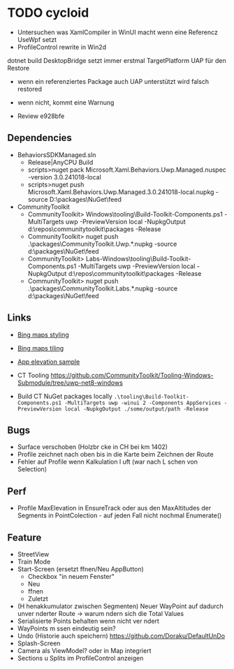 # TODO cycloid

- Untersuchen was XamlCompiler in WinUI macht wenn eine Referencz UseWpf setzt
- ProfileControl rewrite in Win2d

dotnet build
DesktopBridge setzt immer erstmal TargetPlatform UAP für den Restore 
- wenn ein referenziertes Package auch UAP unterstützt wird falsch restored
- wenn nicht, kommt eine Warnung 

- Review e928bfe

## Dependencies
- BehaviorsSDKManaged.sln
  - Release|AnyCPU Build
  - scripts>nuget pack Microsoft.Xaml.Behaviors.Uwp.Managed.nuspec -version 3.0.241018-local
  - scripts>nuget push Microsoft.Xaml.Behaviors.Uwp.Managed.3.0.241018-local.nupkg -source D:\packages\NuGet\feed
- CommunityToolkit
  - CommunityToolkit> Windows\tooling\Build-Toolkit-Components.ps1 -MultiTargets uwp -PreviewVersion local -NupkgOutput d:\repos\communitytoolkit\packages -Release
  - CommunityToolkit> nuget push .\packages\CommunityToolkit.Uwp.*.nupkg -source d:\packages\NuGet\feed
  - CommunityToolkit> Labs-Windows\tooling\Build-Toolkit-Components.ps1 -MultiTargets uwp -PreviewVersion local -NupkgOutput d:\repos\communitytoolkit\packages -Release
  - CommunityToolkit> nuget push .\packages\CommunityToolkit.Labs.*.nupkg -source d:\packages\NuGet\feed

## Links
- [Bing maps styling](https://learn.microsoft.com/en-us/bingmaps/styling/map-style-sheet-entry-properties)
- [Bing maps tiling](https://learn.microsoft.com/en-us/bingmaps/articles/bing-maps-tile-system)
- [App elevation sample](https://stefanwick.com/2018/10/07/app-elevation-samples-part-3/)

- CT Tooling https://github.com/CommunityToolkit/Tooling-Windows-Submodule/tree/uwp-net8-windows
- Build CT NuGet packages locally `.\tooling\Build-Toolkit-Components.ps1 -MultiTargets uwp -winui 2 -Components AppServices -PreviewVersion local -NupkgOutput ./some/output/path -Release`
## Bugs
- Surface verschoben (Holzbr cke in CH bei km 1402)
- Profile zeichnet nach oben bis in die Karte beim Zeichnen der Route
- Fehler auf Profile wenn Kalkulation l uft (war nach L schen von Selection)
## Perf
- Profile MaxElevation in EnsureTrack oder aus den MaxAltitudes der Segments in PointColection - auf jeden Fall nicht nochmal Enumerate()
## Feature
- StreetView
- Train Mode
- Start-Screen (ersetzt  ffnen/Neu AppButton)
  - Checkbox "in neuem Fenster"
  - Neu
  -  ffnen
  - Zuletzt
- (H henakkumulator zwischen Segmenten) Neuer WayPoint auf dadurch unver nderter Route -> warum  ndern sich die Total Values
- Serialisierte Points behalten wenn nicht ver ndert
- WayPoints m ssen eindeutig sein?
- Undo (Historie auch speichern) https://github.com/Doraku/DefaultUnDo
- Splash-Screen
- Camera als ViewModel? oder in Map integriert
- Sections u Splits im ProfileControl anzeigen
